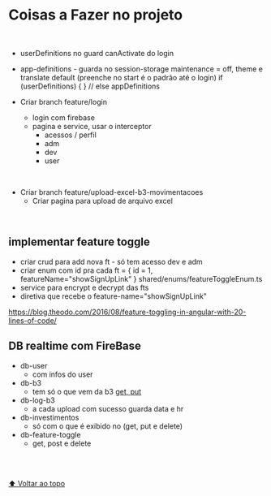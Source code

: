 # Coisas a Fazer no projeto

<br>

- userDefinitions no guard canActivate do login

- app-definitions - guarda no session-storage maintenance = off, theme e translate default (preenche no start é o padrão até o login)
  if (userDefinitions) { } // else appDefinitions
  <br>

- Criar branch feature/login
  - login com firebase
  - pagina e service, usar o interceptor
    - acessos / perfil
    - adm
    - dev
    - user

<br>

- Criar branch feature/upload-excel-b3-movimentacoes
  - Criar pagina para upload de arquivo excel

<br>

## implementar feature toggle

- criar crud para add nova ft - só tem acesso dev e adm
- criar enum com id pra cada ft = { id = 1, featureName="showSignUpLink" } shared/enums/featureToggleEnum.ts
- service para encrypt e decrypt das fts
- diretiva que recebe o feature-name="showSignUpLink"

https://blog.theodo.com/2016/08/feature-toggling-in-angular-with-20-lines-of-code/

## DB realtime com FireBase

- db-user
  - com infos do user
- db-b3
  - tem só o que vem da b3 [get, put](upload-b3)
- db-log-b3
  - a cada upload com sucesso guarda data e hr
- db-investimentos
  - só com o que é exibido no (get, put e delete)
- db-feature-toggle
  - get, post e delete

<br>
<br>

[⬆ Voltar ao topo](#coisas-a-fazer-no-projeto)<br>
